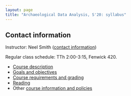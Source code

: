 ```yaml
---
layout: page
title: "Archaeological Data Analysis, S'20: syllabus"
---
```



## Contact information

Instructor: Neel Smith ([contact information](http://neelsmith.info/holycross/contact/))

Regular class schedule:  TTh 2:00-3:15, Fenwick 420.



- [Course description](0_description/)
- [Goals and objectives](1_goals/)
- [Course requirements and grading](2_requirements/)
- [Reading](3_reading/)
- Other [course information and policies](4_policies/)
